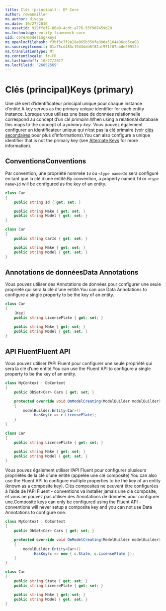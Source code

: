 ```yaml
---
title: Clés (principal) - EF Core
author: rowanmiller
ms.author: divega
ms.date: 10/27/2016
ms.assetid: 912ffef7-86a0-4cdc-a776-55f907459d20
ms.technology: entity-framework-core
uid: core/modeling/keys
ms.openlocfilehash: f3bf3c7f2a28e065b350fe000a5164406cd5ca08
ms.sourcegitcommit: 01a75cd483c1943ddd6f82af971f07abde20912e
ms.translationtype: MT
ms.contentlocale: fr-FR
ms.lasthandoff: 10/27/2017
ms.locfileid: "26052569"
---
```

# <a name="keys-primary"></a><span data-ttu-id="4a04f-102">Clés (principal)</span><span class="sxs-lookup"><span data-stu-id="4a04f-102">Keys (primary)</span></span>

<span data-ttu-id="4a04f-103">Une clé sert d’identificateur principal unique pour chaque instance d’entité.</span><span class="sxs-lookup"><span data-stu-id="4a04f-103">A key serves as the primary unique identifier for each entity instance.</span></span> <span data-ttu-id="4a04f-104">Lorsque vous utilisez une base de données relationnelle correspond au concept d’un *clé primaire*.</span><span class="sxs-lookup"><span data-stu-id="4a04f-104">When using a relational database this maps to the concept of a *primary key*.</span></span> <span data-ttu-id="4a04f-105">Vous pouvez également configurer un identificateur unique qui n’est pas la clé primaire (voir [clés secondaires](alternate-keys.md) pour plus d’informations).</span><span class="sxs-lookup"><span data-stu-id="4a04f-105">You can also configure a unique identifier that is not the primary key (see [Alternate Keys](alternate-keys.md) for more information).</span></span>

## <a name="conventions"></a><span data-ttu-id="4a04f-106">Conventions</span><span class="sxs-lookup"><span data-stu-id="4a04f-106">Conventions</span></span>

<span data-ttu-id="4a04f-107">Par convention, une propriété nommée `Id` ou `<type name>Id` sera configuré en tant que la clé d’une entité.</span><span class="sxs-lookup"><span data-stu-id="4a04f-107">By convention, a property named `Id` or `<type name>Id` will be configured as the key of an entity.</span></span>

<!-- [!code-csharp[Main](samples/core/Modeling/Conventions/Samples/KeyId.cs?highlight=3)] -->
``` csharp
class Car
{
    public string Id { get; set; }

    public string Make { get; set; }
    public string Model { get; set; }
}
```

<!-- [!code-csharp[Main](samples/core/Modeling/Conventions/Samples/KeyTypeNameId.cs?highlight=3)] -->
``` csharp
class Car
{
    public string CarId { get; set; }

    public string Make { get; set; }
    public string Model { get; set; }
}
```

## <a name="data-annotations"></a><span data-ttu-id="4a04f-108">Annotations de données</span><span class="sxs-lookup"><span data-stu-id="4a04f-108">Data Annotations</span></span>

<span data-ttu-id="4a04f-109">Vous pouvez utiliser des Annotations de données pour configurer une seule propriété qui sera la clé d’une entité.</span><span class="sxs-lookup"><span data-stu-id="4a04f-109">You can use Data Annotations to configure a single property to be the key of an entity.</span></span>

<!-- [!code-csharp[Main](samples/core/Modeling/DataAnnotations/Samples/KeySingle.cs?highlight=3,4)] -->
``` csharp
class Car
{
    [Key]
    public string LicensePlate { get; set; }

    public string Make { get; set; }
    public string Model { get; set; }
}
```

## <a name="fluent-api"></a><span data-ttu-id="4a04f-110">API Fluent</span><span class="sxs-lookup"><span data-stu-id="4a04f-110">Fluent API</span></span>

<span data-ttu-id="4a04f-111">Vous pouvez utiliser l’API Fluent pour configurer une seule propriété qui sera la clé d’une entité.</span><span class="sxs-lookup"><span data-stu-id="4a04f-111">You can use the Fluent API to configure a single property to be the key of an entity.</span></span>

<!-- [!code-csharp[Main](samples/core/Modeling/FluentAPI/Samples/KeySingle.cs?highlight=7,8)] -->
``` csharp
class MyContext : DbContext
{
    public DbSet<Car> Cars { get; set; }

    protected override void OnModelCreating(ModelBuilder modelBuilder)
    {
        modelBuilder.Entity<Car>()
            .HasKey(c => c.LicensePlate);
    }
}

class Car
{
    public string LicensePlate { get; set; }

    public string Make { get; set; }
    public string Model { get; set; }
}
```

<span data-ttu-id="4a04f-112">Vous pouvez également utiliser l’API Fluent pour configurer plusieurs propriétés de la clé d’une entité (appelée une clé composite).</span><span class="sxs-lookup"><span data-stu-id="4a04f-112">You can also use the Fluent API to configure multiple properties to be the key of an entity (known as a composite key).</span></span> <span data-ttu-id="4a04f-113">Clés composites ne peuvent être configurées à l’aide de l’API Fluent - conventions va installer jamais une clé composite, et vous ne pouvez pas utiliser des Annotations de données pour configurer une.</span><span class="sxs-lookup"><span data-stu-id="4a04f-113">Composite keys can only be configured using the Fluent API - conventions will never setup a composite key and you can not use Data Annotations to configure one.</span></span>

<!-- [!code-csharp[Main](samples/core/Modeling/FluentAPI/Samples/KeyComposite.cs?highlight=7,8)] -->
``` csharp
class MyContext : DbContext
{
    public DbSet<Car> Cars { get; set; }

    protected override void OnModelCreating(ModelBuilder modelBuilder)
    {
        modelBuilder.Entity<Car>()
            .HasKey(c => new { c.State, c.LicensePlate });
    }
}

class Car
{
    public string State { get; set; }
    public string LicensePlate { get; set; }

    public string Make { get; set; }
    public string Model { get; set; }
}
```
